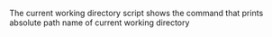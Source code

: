 The current working directory script shows the command that prints absolute path name of current working directory
